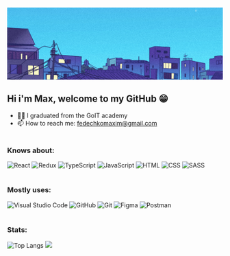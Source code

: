 <!-- ![gomer.gif](https://github.com/FeMaxxx/FeMaxxx/blob/main/assets/gomer.gif) -->

![picture1](https://github.com/FeMaxxx/FeMaxxx/blob/main/assets/picture1.png)

## Hi i'm Max, welcome to my GitHub 😁

- 👨‍🎓 I graduated from the GoIT academy
- 📫 How to reach me: fedechkomaxim@gmail.com

#

### Knows about:

![React](https://img.shields.io/badge/-React-141321?style=for-the-badge&logo=React&logoColor=61DAFB)
![Redux](https://img.shields.io/badge/-Redux-141321?style=for-the-badge&logo=Redux&logoColor=ba8fff)
![TypeScript](https://img.shields.io/badge/-TypeScript-141321?style=for-the-badge&logo=TypeScript&logoColor=3178c6)
![JavaScript](https://img.shields.io/badge/-JavaScript-141321?style=for-the-badge&logo=JavaScript&logoColor=F7DF1E)
![HTML](https://img.shields.io/badge/-HTML-141321?style=for-the-badge&logo=HTML5&logoColor=E34F26)
![CSS](https://img.shields.io/badge/-CSS-141321?style=for-the-badge&logo=CSS3&logoColor=1572B6)
![SASS](https://img.shields.io/badge/-Sass-141321?style=for-the-badge&logo=Sass&logoColor=CC66997)

<!-- ![REACT](https://img.shields.io/badge/-React-141321?style=for-the-badge&logo=react&logoColor=61DAFB)
![Node.js](https://img.shields.io/badge/-Node.js-141321?style=for-the-badge&logo=Node.js&logoColor=339933) -->

#

### Mostly uses:

![Visual Studio Code](https://img.shields.io/badge/-Visual_Studio_Code-141321?style=for-the-badge&logo=VisualStudioCode&logoColor=007ACC)
![GitHub](https://img.shields.io/badge/-GitHub-141321?style=for-the-badge&logo=GitHub&logoColor=fff)
![Git](https://img.shields.io/badge/-Git-141321?style=for-the-badge&logo=Git&logoColor=F05032)
![Figma](https://img.shields.io/badge/-Figma-141321?style=for-the-badge&logo=Figma&logoColor=F24E1E)
![Postman](https://img.shields.io/badge/-Postman-141321?style=for-the-badge&logo=Postman&logoColor=FF6C37)

#

### Stats:

![Top Langs](https://github-readme-stats.vercel.app/api/top-langs/?username=FeMaxxx&layout=compact&theme=radical&title_color=D20000)
<img height="165em" src="https://github-readme-stats.vercel.app/api?username=FeMaxxx&show_icons=true&theme=radical&title_color=D20000&layout=compact"/>
